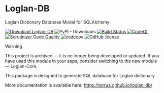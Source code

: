 # Loglan-DB
Loglan Dictionary Database Model for SQLAlchemy

[![Download Loglan-DB](https://img.shields.io/pypi/v/loglan_db.svg)](https://pypi.org/project/Loglan-DB/)
![PyPI - Downloads](https://img.shields.io/pypi/dm/Loglan-DB?color=light-green)
[![Build Status](https://scrutinizer-ci.com/g/torrua/loglan_db/badges/build.png?b=main)](https://scrutinizer-ci.com/g/torrua/loglan_db/build-status/main)
[![CodeQL](https://github.com/torrua/loglan_db/actions/workflows/codeql-analysis.yml/badge.svg)](https://github.com/torrua/loglan_db/actions/workflows/codeql-analysis.yml)
[![Scrutinizer Code Quality](https://scrutinizer-ci.com/g/torrua/loglan_db/badges/quality-score.png?b=main)](https://scrutinizer-ci.com/g/torrua/loglan_db/?branch=main)
[![codecov](https://codecov.io/gh/torrua/loglan_db/branch/main/graph/badge.svg?token=10O3OAC180)](https://codecov.io/gh/torrua/loglan_db)
[![GitHub license](https://img.shields.io/github/license/torrua/loglan_db)](https://github.com/torrua/loglan_db/blob/master/LICENSE)

> [!WARNING]
> This project is archived — it is no longer being developed or updated. If you have used this module in your apps, consider switching to the new module — Loglan-Core.

This package is designed to generate SQL database for Loglan dictionary.

More documentation is available here:
https://torrua.github.io/loglan_db/
